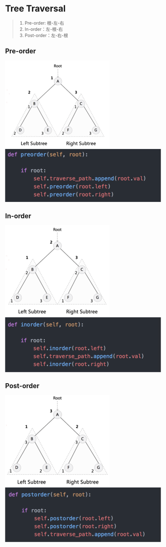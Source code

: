 # Tree Traversal

> 1. Pre-order: 根-左-右
> 2. In-order：左-根-右
> 3. Post-order：左-右-根

## Pre-order

<img src="img/image-20220728231548004.png" alt="image-20220728231548004" style="zoom: 33%;" />

<img src="img/image-20220730103859685.png" alt="image-20220730103859685" style="zoom:50%;" />



## In-order

<img src="img/image-20220728232034954.png" alt="image-20220728232034954" style="zoom:33%;" />

<img src="img/image-20220730103928596.png" alt="image-20220730103928596" style="zoom:50%;" />



## Post-order

<img src="img/image-20220728232124920.png" alt="image-20220728232124920" style="zoom: 33%;" />

<img src="img/image-20220730103950809.png" alt="image-20220730103950809" style="zoom:50%;" />





